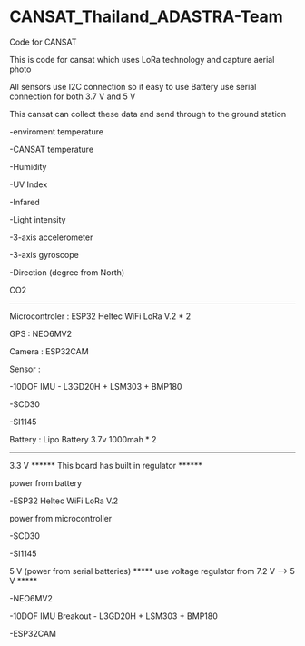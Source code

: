 # CANSAT_Thailand_ADASTRA-Team
Code for CANSAT 

This is code for cansat which uses LoRa technology and capture aerial photo

All sensors use I2C connection so it easy to use
Battery use serial connection for both 3.7 V and 5 V

This cansat can collect these data and send through to the ground station 

-enviroment temperature

-CANSAT temperature

-Humidity

-UV Index

-Infared

-Light intensity

-3-axis accelerometer 

-3-axis gyroscope

-Direction (degree from North)

CO2

*************************************


Microcontroler : ESP32 Heltec WiFi LoRa V.2 * 2 

GPS : NEO6MV2

Camera : ESP32CAM

Sensor :

-10DOF IMU - L3GD20H + LSM303 + BMP180

-SCD30

-SI1145

Battery :  Lipo Battery 3.7v 1000mah * 2

***************************************

3.3 V  ****** This board has built in regulator ******

  power from  battery
  
-ESP32 Heltec WiFi LoRa V.2 

  power from microcontroller

-SCD30

-SI1145


5 V (power from serial batteries)   ***** use voltage regulator from 7.2 V --> 5 V  *****

-NEO6MV2

-10DOF IMU Breakout - L3GD20H + LSM303 + BMP180

-ESP32CAM

